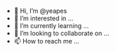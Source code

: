 - 👋 Hi, I’m @yeapes
- 👀 I’m interested in ...
- 🌱 I’m currently learning ...
- 💞️ I’m looking to collaborate on ...
- 📫 How to reach me ...

<!---
yeapesdt/yeapesdt is a ✨ special ✨ repository because its `README.md` (this file) appears on your GitHub profile.
You can click the Preview link to take a look at your changes.
--->
